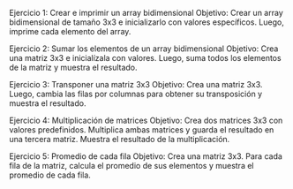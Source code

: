 Ejercicio 1: Crear e imprimir un array bidimensional
Objetivo: Crear un array bidimensional de tamaño 3x3 e inicializarlo con valores específicos. Luego, imprime cada elemento del array.

Ejercicio 2: Sumar los elementos de un array bidimensional
Objetivo: Crea una matriz 3x3 e inicialízala con valores. Luego, suma todos los elementos de la matriz y muestra el resultado.

Ejercicio 3: Transponer una matriz 3x3
Objetivo: Crea una matriz 3x3. Luego, cambia las filas por columnas para obtener su transposición y muestra el resultado.

Ejercicio 4: Multiplicación de matrices
Objetivo: Crea dos matrices 3x3 con valores predefinidos. Multiplica ambas matrices y guarda el resultado en una tercera matriz. Muestra el resultado de la multiplicación.

Ejercicio 5: Promedio de cada fila
Objetivo: Crea una matriz 3x3. Para cada fila de la matriz, calcula el promedio de sus elementos y muestra el promedio de cada fila.








